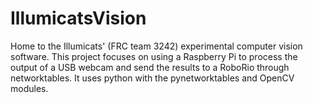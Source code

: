 # IllumicatsVision
Home to the Illumicats' (FRC team 3242) experimental computer vision software.
This project focuses on using a Raspberry Pi to process the output of a USB
webcam and send the results to a RoboRio through networktables. It uses python
with the pynetworktables and OpenCV modules.
